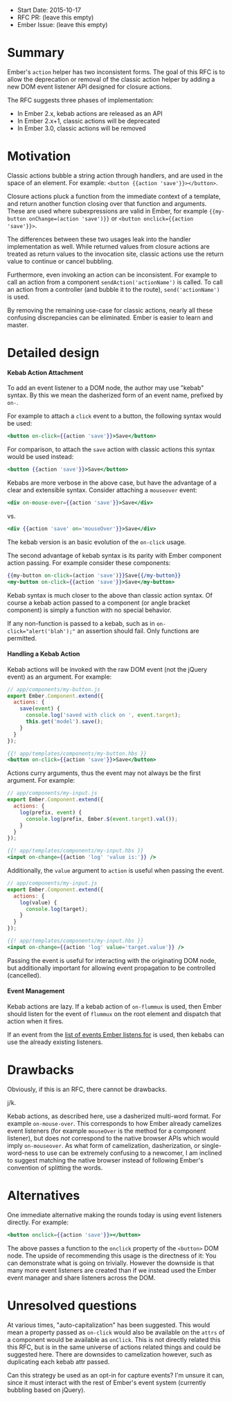 - Start Date: 2015-10-17
- RFC PR: (leave this empty)
- Ember Issue: (leave this empty)

# Summary

Ember's `action` helper has two inconsistent forms. The goal of this RFC is to
allow the deprecation or removal of the classic action helper by adding a new
DOM event listener API designed for closure actions.

The RFC suggests three phases of implementation:

* In Ember 2.x, kebab actions are released as an API
* In Ember 2.x+1, classic actions will be deprecated
* In Ember 3.0, classic actions will be removed

# Motivation

Classic actions bubble a string action through handlers, and are used in the
space of an element. For example: `<button {{action 'save'}}></button>`.

Closure actions pluck a function from the immediate context of a template,
and return another function closing over that function and arguments. These
are used where subexpressions are valid in Ember, for example
`{{my-button onChange=(action 'save')}}` or
`<button onclick={{action 'save'}}>`.

The differences between these two usages leak into the handler implementation
as well. While returned values from closure actions are treated as return
values to the invocation site, classic actions use the return value to continue
or cancel bubbling.

Furthermore, even invoking an action can be inconsistent. For example to call an
action from a component `sendAction('actionName')` is called. To call an action
from a controller (and bubble it to the route), `send('actionName')` is used.

By removing the remaining use-case for classic actions, nearly all these
confusing discrepancies can be eliminated. Ember is easier to learn and master.

# Detailed design

#### Kebab Action Attachment

To add an event listener to a DOM node, the author may use "kebab" syntax. By
this we mean the dasherized form of an event name, prefixed by `on-`.

For example to attach a `click` event to a button, the following syntax would
be used:

```hbs
<button on-click={{action 'save'}}>Save</button>
```

For comparison, to attach the `save` action with classic actions this syntax
would be used instead:

```hbs
<button {{action 'save'}}>Save</button>
```

Kebabs are more verbose in the above case, but have the
advantage of a clear and extensible syntax. Consider attaching a
`mouseover` event:

```hbs
<div on-mouse-over={{action 'save'}}>Save</div>
```

vs.

```hbs
<div {{action 'save' on='mouseOver'}}>Save</div>
```

The kebab version is an basic evolution of the `on-click` usage.

The second advantage of kebab syntax is its parity with Ember component
action passing. For example consider these components:

```hbs
{{my-button on-click=(action 'save')}}Save{{/my-button}}
<my-button on-click={{action 'save'}}>Save</my-button>
```

Kebab syntax is much closer to the above than classic action syntax. Of course
a kebab action passed to a component (or angle bracket component) is simply
a function with no special behavior.

If any non-function is passed to a kebab, such as in
`on-click="alert('blah');"` an assertion should fail. Only functions are
permitted.

#### Handling a Kebab Action

Kebab actions will be invoked with the raw DOM event (not the jQuery event)
as an argument. For example:

```js
// app/components/my-button.js
export Ember.Component.extend({
  actions: {
    save(event) {
      console.log('saved with click on ', event.target);
      this.get('model').save();
    }
  }
});
```

```hbs
{{! app/templates/components/my-button.hbs }}
<button on-click={{action 'save'}}>Save</button>
```

Actions curry arguments, thus the event may not always be the first argument. For
example:

```js
// app/components/my-input.js
export Ember.Component.extend({
  actions: {
    log(prefix, event) {
      console.log(prefix, Ember.$(event.target).val());
    }
  }
});
```

```hbs
{{! app/templates/components/my-input.hbs }}
<input on-change={{action 'log' 'value is:'}} />
```

Additionally, the `value` argument to `action` is useful when passing the
event.


```js
// app/components/my-input.js
export Ember.Component.extend({
  actions: {
    log(value) {
      console.log(target);
    }
  }
});
```

```hbs
{{! app/templates/components/my-input.hbs }}
<input on-change={{action 'log' value='target.value'}} />
```

Passing the event is useful for interacting with the originating DOM node,
but additionally important for allowing event propagation to be controlled
(cancelled).

#### Event Management

Kebab actions are lazy. If a kebab action of `on-flummux` is used, then Ember
should listen for the event of `flummux` on the root element and dispatch
that action when it fires.

If an event from the [list of events Ember listens for](http://emberjs.com/api/classes/Ember.View.html#toc_event-names)
is used, then kebabs can use the already existing listeners.

# Drawbacks

Obviously, if this is an RFC, there cannot be drawbacks.

j/k.

Kebab actions, as described here, use a dasherized multi-word format. For
example `on-mouse-over`. This corresponds to how Ember already camelizes
event listeners (for example `mouseOver` is the method for a component
listener), but does *not* correspond to the native browser APIs which would
imply `on-mouseover`. As what form of camelization, dasherization, or single-word-ness
to use can be extremely confusing to a newcomer, I am inclined to suggest
matching the native browser instead of following Ember's convention of splitting
the words.

# Alternatives

One immediate alternative making the rounds today is using event listeners
directly. For example:

```hbs
<button onclick={{action 'save'}}></button>
```

The above passes a function to the `onclick` property of the `<button>` DOM
node. The upside of recommending this usage is the directness of it: You can
demonstrate what is going on trivially. However the downside is that many
more event listeners are created than if we instead used the Ember event
manager and share listeners across the DOM.

# Unresolved questions

At various times, "auto-capitalization" has been suggested. This would mean
a property passed as `on-click` would also be available on the `attrs` of
a component would be available as `onClick`. This is not directly related
this this RFC, but is in the same universe of actions related things and
could be suggested here. There are downsides to camelization however, such
as duplicating each kebab attr passed.

Can this strategy be used as an opt-in for capture events? I'm unsure it
can, since it must interact with the rest of Ember's event system (currently
bubbling based on jQuery).
